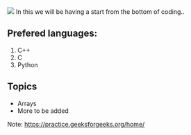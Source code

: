 <img src= 'https://capsule-render.vercel.app/api?type=slice&color=000000&height=150&section=footer&text=Back%20To%20Basics&fontSize=100&animation=blink&fontColor=00FF00' />
In this we will be having a start from the bottom of coding..

## Prefered languages:

1. C++
2. C
3. Python

## Topics 

* Arrays
* More to be added

Note: https://practice.geeksforgeeks.org/home/
